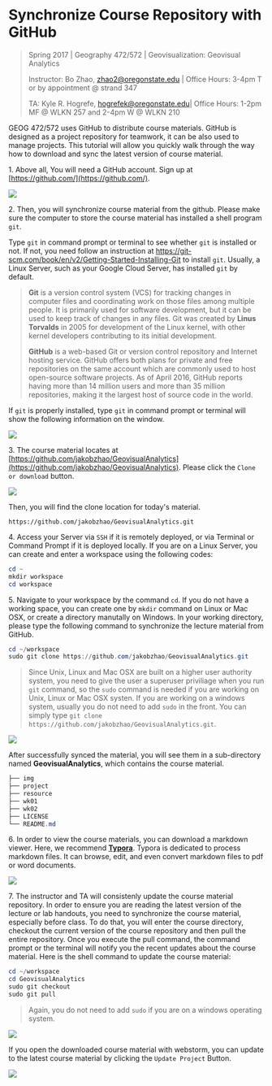 # Synchronize Course Repository with GitHub

> Spring 2017 | Geography 472/572 | Geovisualization: Geovisual Analytics
>
> Instructor: Bo Zhao, zhao2@oregonstate.edu | Office Hours: 3-4pm T or by appointment @ strand 347
>
> TA: Kyle R. Hogrefe, hogrefek@oregonstate.edu| Office Hours: 1-2pm MF @ WLKN 257 and 2-4pm W @ WLKN 210

GEOG 472/572 uses GitHub to distribute course materials. GitHub is designed as a project repository for teamwork, it can be also used to manage projects. This tutorial will allow you quickly walk through the way how to download and sync the latest version of course material.

1\. Above all, You will need a GitHub account. Sign up at [https://github.com/](https://github.com/).

![](img/github-signup.png)

2\. Then, you will synchronize course material from the github. Please make sure the computer to store the course material has installed a shell program `git`. 

Type `git` in command prompt or terminal to see whether `git` is installed or not. If not, you need follow an instruction at https://git-scm.com/book/en/v2/Getting-Started-Installing-Git to install `git`. Usually, a Linux Server, such as your Google Cloud Server, has installed `git` by default. 

> **Git** is a version control system (VCS) for tracking changes in computer files and coordinating work on those files among multiple people. It is primarily used for software development, but it can be used to keep track of changes in any files. Git was created by **Linus Torvalds** in 2005 for development of the Linux kernel, with other kernel developers contributing to its initial development.
>
> **GitHub** is a web-based Git or version control repository and Internet hosting service. GitHub offers both plans for private and free repositories on the same account which are commonly used to host open-source software projects. As of April 2016, GitHub reports having more than 14 million users and more than 35 million repositories, making it the largest host of source code in the world.

If `git` is properly installed, type `git` in command prompt or terminal will show the following information on the window. 

![](img/git-command.png)

3\. The course material locates at [https://github.com/jakobzhao/GeovisualAnalytics](https://github.com/jakobzhao/GeovisualAnalytics). Please click the `Clone or download` button.

![](img/github-interface.png)

Then, you will find the clone location for today's material. 

```url
https://github.com/jakobzhao/GeovisualAnalytics.git
```

4\. Access your Server via `SSH` if it is remotely deployed, or via Terminal or Command Prompt if it is deployed locally. If you are on a Linux Server, you can create and enter a workspace using the following codes:

```powershell
cd ~
mkdir workspace
cd workspace
```

5\. Navigate to your workspace by the command `cd`. If you do not have a working space, you can create one by `mkdir` command on Linux or Mac OSX, or create a directory manutally on Windows. In your working directory, please type the following command to synchronize the lecture material from GitHub.

```powershell
cd ~/workspace
sudo git clone https://github.com/jakobzhao/GeovisualAnalytics.git
```

> Since Unix, Linux and Mac OSX are built on a higher user authority system, you need to give the user a superuser priviliage when you run `git` command, so the `sudo` command is needed if you are working on Unix, Linux or Mac OSX systen. If you are working on a windows system, usually you do not need to add `sudo` in the front. You can simply type `git clone https://github.com/jakobzhao/GeovisualAnalytics.git`.

![](img/git-clone.png)

After successfully synced the material, you will see them in a sub-directory named **GeovisualAnalytics**, which contains the course material. 

```powershell
├── img
├── project
├── resource
├── wk01
├── wk02
├── LICENSE
└── README.md
```

6\. In order to view the course materials, you can download a markdown viewer. Here, we recommend **[Typora](https://typora.io/)**.  Typora is dedicated to process markdown files. It can browse, edit, and even convert markdown files to pdf or word documents.

![](img/typora.png)

7\. The instructor and TA will consistenly update the course material repository. In order to ensure you are reading the latest version of the lecture or lab handouts, you need to synchronize the course material, especially before class. To do that, you will enter the course directory, checkout the current version of the course repository and then pull the entire repository. Once you execute the pull command, the command prompt or the terminal will notify you the recent updates about the course material. Here is the shell command to update the course material:

```powershell
cd ~/workspace
cd GeovisualAnalytics
sudo git checkout
sudo git pull
```

> Again, you do not need to add `sudo` if you are on a windows operating system.

![](img/git-pull.png)

If you open the downloaded course material with webstorm, you can update to the latest course material by clicking the `Update Project` Button.

![](img/update_project.png)
